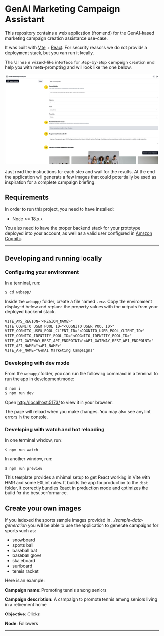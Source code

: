 # GenAI Marketing Campaign Assistant

This repository contains a web application (frontend) for the GenAI-based marketing campaign creation assistance use-case.

It was built with [Vite](https://vitejs.dev/) + [React](https://react.dev/). For security reasons we do not provide a deployment stack, but you can run it locally.

The UI has a wizard-like interface for step-by-step campaign creation and help you with meta-prompting and will look like the one bellow.

![alt text](readme_assets/ui_sample.jpg)

Just read the instructions for each step and wait for the results. At the end the application will generate a few images that could potentially be used as inspiration for a complete campaign briefing.

## Requirements

In order to run this project, you need to have installed:

- Node >= 18.x.x

You also need to have the proper backend stack for your prototype deployed into your account, as well as a valid user configured in [Amazon Cognito](https://aws.amazon.com/cognito/).

---

## Developing and running locally

### Configuring your environment

In a terminal, run:

```shell
$ cd webapp/
```

Inside the `webapp/` folder, create a file named `.env`. Copy the environment displayed below and replace the property values with the outputs from your deployed backend stack.

```properties
VITE_AWS_REGION="<REGION_NAME>"
VITE_COGNITO_USER_POOL_ID="<COGNITO_USER_POOL_ID>"
VITE_COGNITO_USER_POOL_CLIENT_ID="<COGNITO_USER_POOL_CLIENT_ID>"
VITE_COGNITO_IDENTITY_POOL_ID="<COGNITO_IDENTITY_POOL_ID>"
VITE_API_GATEWAY_REST_API_ENDPOINT="<API_GATEWAY_REST_API_ENDPOINT>"
VITE_API_NAME="<API_NAME>"
VITE_APP_NAME="GenAI Marketing Campaigns"
```

### Developing with dev mode

From the `webapp/` folder, you can run the following command in a terminal to run the app in development mode:

```shell
$ npm i
$ npm run dev
```

Open [http://localhost:5173/](http://localhost:5173/) to view it in your browser.

The page will reload when you make changes. You may also see any lint errors in the console.

### Developing with watch and hot reloading

In one terminal window, run:

```shell
$ npm run watch
```

In another window, run:

```shell
$ npm run preview
```

This template provides a minimal setup to get React working in Vite with HMR and some ESLint rules. It builds the app for production to the `dist` folder. It correctly bundles React in production mode and optimizes the build for the best performance.

## Create your own images

If you indexed the sports sample images provided in *../sample-data-generation* you will be able to use the application to generate campaigns for sports such as:

* snowboard 
* sports ball
* baseball bat
* baseball glove
* skateboard
* surfboard
* tennis racket

Here is an example:

**Campaign name:** Promoting tennis among seniors

**Campaign description:** A campaign to promote tennis among seniors living in a retirement home

**Objective**: Clicks

**Node**: Followers

---
